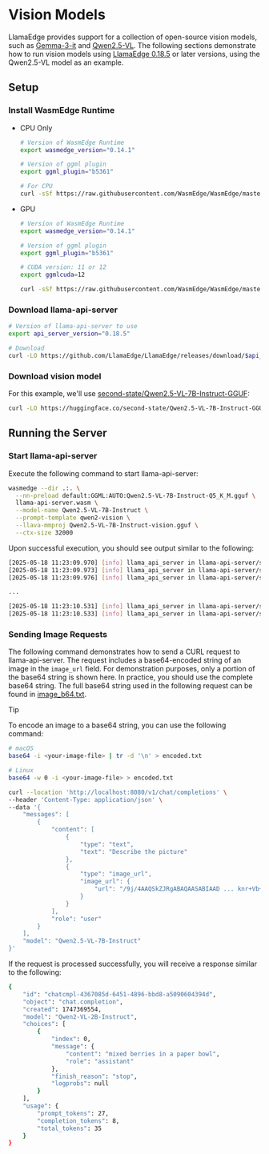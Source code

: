 # Vision Models

LlamaEdge provides support for a collection of open-source vision models, such as [Gemma-3-it](https://huggingface.co/collections/second-state/gemma-3-it-gguf-models-67d18b5fb8e881054276af2b) and [Qwen2.5-VL](https://huggingface.co/collections/second-state/qwen25-vl-gguf-models-6829541a1443e849614a9fa0). The following sections demonstrate how to run vision models using [LlamaEdge 0.18.5](https://github.com/LlamaEdge/LlamaEdge/releases/tag/0.18.5) or later versions, using the Qwen2.5-VL model as an example.

## Setup

### Install WasmEdge Runtime

- CPU Only

  ```bash
  # Version of WasmEdge Runtime
  export wasmedge_version="0.14.1"

  # Version of ggml plugin
  export ggml_plugin="b5361"

  # For CPU
  curl -sSf https://raw.githubusercontent.com/WasmEdge/WasmEdge/master/utils/install_v2.sh | bash -s -- -v $wasmedge_version --ggmlbn=$ggml_plugin
  ```

- GPU

  ```bash
  # Version of WasmEdge Runtime
  export wasmedge_version="0.14.1"

  # Version of ggml plugin
  export ggml_plugin="b5361"

  # CUDA version: 11 or 12
  export ggmlcuda=12

  curl -sSf https://raw.githubusercontent.com/WasmEdge/WasmEdge/master/utils/install_v2.sh | bash -s -- -v $wasmedge_version --ggmlbn=$ggml_plugin --ggmlcuda=$ggmlcuda
  ```

### Download llama-api-server

```bash
# Version of llama-api-server to use
export api_server_version="0.18.5"

# Download
curl -LO https://github.com/LlamaEdge/LlamaEdge/releases/download/$api_server_version/llama-api-server.wasm
```

### Download vision model

For this example, we'll use [second-state/Qwen2.5-VL-7B-Instruct-GGUF](https://huggingface.co/second-state/Qwen2.5-VL-7B-Instruct-GGUF/blob/main/Qwen2.5-VL-7B-Instruct-Q5_K_M.gguf):

```bash
curl -LO https://huggingface.co/second-state/Qwen2.5-VL-7B-Instruct-GGUF/resolve/main/Qwen2.5-VL-7B-Instruct-Q5_K_M.gguf
```

## Running the Server

### Start llama-api-server

Execute the following command to start llama-api-server:

```bash
wasmedge --dir .:. \
  --nn-preload default:GGML:AUTO:Qwen2.5-VL-7B-Instruct-Q5_K_M.gguf \
  llama-api-server.wasm \
  --model-name Qwen2.5-VL-7B-Instruct \
  --prompt-template qwen2-vision \
  --llava-mmproj Qwen2.5-VL-7B-Instruct-vision.gguf \
  --ctx-size 32000
```

Upon successful execution, you should see output similar to the following:

```bash
[2025-05-18 11:23:09.970] [info] llama_api_server in llama-api-server/src/main.rs:202: LOG LEVEL: info
[2025-05-18 11:23:09.973] [info] llama_api_server in llama-api-server/src/main.rs:205: SERVER VERSION: 0.18.5
[2025-05-18 11:23:09.976] [info] llama_api_server in llama-api-server/src/main.rs:544: model_name: Qwen2.5-VL-7B-Instruct

...

[2025-05-18 11:23:10.531] [info] llama_api_server in llama-api-server/src/main.rs:917: plugin_ggml_version: b5361 (commit cf0a43bb)
[2025-05-18 11:23:10.533] [info] llama_api_server in llama-api-server/src/main.rs:952: Listening on 0.0.0.0:8080
```

### Sending Image Requests

The following command demonstrates how to send a CURL request to llama-api-server. The request includes a base64-encoded string of an image in the `image_url` field. For demonstration purposes, only a portion of the base64 string is shown here. In practice, you should use the complete base64 string. The full base64 string used in the following request can be found in [image_b64.txt](../assets/image_b64.txt).

> [!TIP]
> To encode an image to a base64 string, you can use the following command:
>
> ```bash
> # macOS
> base64 -i <your-image-file> | tr -d '\n' > encoded.txt
>
> # Linux
> base64 -w 0 -i <your-image-file> > encoded.txt
> ```

```bash
curl --location 'http://localhost:8080/v1/chat/completions' \
--header 'Content-Type: application/json' \
--data '{
    "messages": [
        {
            "content": [
                {
                    "type": "text",
                    "text": "Describe the picture"
                },
                {
                    "type": "image_url",
                    "image_url": {
                        "url": "/9j/4AAQSkZJRgABAQAASABIAAD ... knr+Vb+lWR8oTTNwfujOc/hSuhuSsf//Z"
                    }
                }
            ],
            "role": "user"
        }
    ],
    "model": "Qwen2.5-VL-7B-Instruct"
}'
```

If the request is processed successfully, you will receive a response similar to the following:

```bash
{
    "id": "chatcmpl-4367085d-6451-4896-bbd8-a5090604394d",
    "object": "chat.completion",
    "created": 1747369554,
    "model": "Qwen2-VL-2B-Instruct",
    "choices": [
        {
            "index": 0,
            "message": {
                "content": "mixed berries in a paper bowl",
                "role": "assistant"
            },
            "finish_reason": "stop",
            "logprobs": null
        }
    ],
    "usage": {
        "prompt_tokens": 27,
        "completion_tokens": 8,
        "total_tokens": 35
    }
}
```
